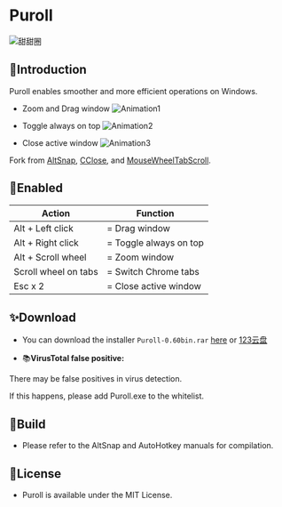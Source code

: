 # Puroll
![甜甜圈](https://github.com/VerdantC/Puroll/assets/134343920/317815f3-363d-483a-b0f0-d8511443f37d)


## 📑Introduction

Puroll  enables smoother and more efficient operations on Windows.

- Zoom and Drag window
![Animation1](https://github.com/VerdantC/Puroll/assets/134343920/c75fd03e-b49c-45bb-979c-8fd2d1ea289b)



- Toggle always on top
![Animation2](https://github.com/VerdantC/Puroll/assets/134343920/a2863bc0-c479-45ab-878d-d466953b2107)



- Close active window
![Animation3](https://github.com/VerdantC/Puroll/assets/134343920/125dd06d-45d2-4c5f-850c-ffb01f1ea687)




Fork from [AltSnap](https://github.com/RamonUnch/AltSnap), [CClose](https://github.com/chaohershi/cclose), and [MouseWheelTabScroll](https://gist.github.com/ansidev/f8060bc1061019bf19a73d90fa78d8d3).



## 💠Enabled



| Action               | Function               |
| -------------------- | ---------------------- |
| Alt + Left click     | = Drag window          |
| Alt + Right click    | = Toggle always on top |
| Alt + Scroll wheel   | = Zoom window          |
| Scroll wheel on tabs | = Switch Chrome tabs   |
| Esc x 2              | = Close active window  |







## ✨Download

- You can download the installer `Puroll-0.60bin.rar`  [here](https://github.com/caijinpao/Puroll/releases/latest)  or  [123云盘](https://www.123pan.com/s/oa4iVv-386Vv.html)





- 📚**VirusTotal false positive:** 

There may be false positives in virus detection. 

If this happens, please add Puroll.exe to the whitelist. 





## 📖Build



- Please refer to the AltSnap and AutoHotkey manuals for compilation.





## 📜License

- Puroll is available under the MIT License.







